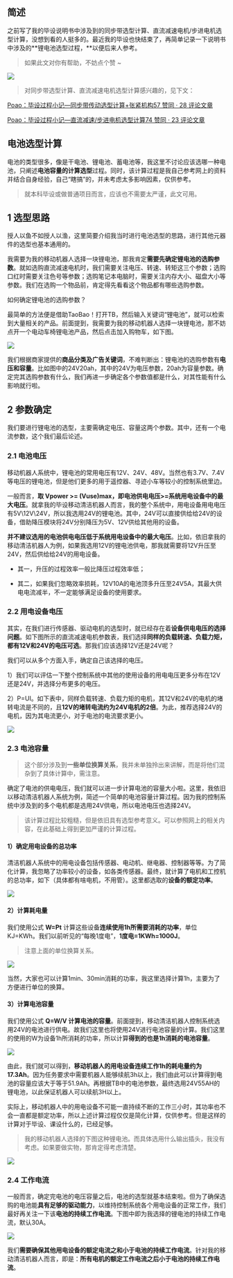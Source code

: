 ## 简述

之前写了我的毕设说明书中涉及到的同步带选型计算、直流减速电机/步进电机选型计算，没想到看的人挺多的。最近我的毕设也快结束了，再简单记录一下说明书中涉及的**锂电池选型过程，**以便后来人参考。

> 如果此文对你有帮助，不妨点个赞 ~

![](https://pic4.zhimg.com/v2-93a20dd40e5d073289897de4dbf05f37_1440w.jpg)

> 对同步带选型计算、直流减速电机选型计算感兴趣的，见下文：

[Poao：毕设过程小记—同步带传动选型计算+张紧机构57 赞同 · 28 评论文章](https://zhuanlan.zhihu.com/p/502585287)

[Poao：毕设过程小记—直流减速/步进电机选型计算74 赞同 · 23 评论文章](https://zhuanlan.zhihu.com/p/488572178)

## 电池选型计算

电池的类型很多，像是干电池、锂电池、蓄电池等，我这里不讨论应该选哪一种电池，只阐述**电池容量的计算选型**过程。同时，该计算过程是我自己参考网上的资料并结合自身经验，自己“瞎搞”的，并未考虑太多影响因素，仅供参考。

> 就本科毕设或做普通项目而言，应该也不需要太严谨，此文可用。

## 1 选型思路

授人以鱼不如授人以渔，这里简要介绍我当时进行电池选型的思路，进行其他元器件的选型也基本通用的。

我需要为我的移动机器人选择一块锂电池，那我肯定**需要先确定锂电池的选购参数**。就如选购直流减速电机时，我们需要关注电压、转速、转矩这三个参数；选购口红时需要关注色号等参数；选购笔记本电脑时，需要关注内存大小、磁盘大小等参数。我们在选购一个物品前，肯定得先看看这个物品都有哪些选购参数。

如何确定锂电池的选购参数？

最简单的方法便是借助TaoBao！打开TB，然后输入关键词“锂电池”，就可以检索到大量相关的产品。前面提到，我需要为我的移动机器人选择一块锂电池，那不妨点开一个电动车椅锂电池产品，然后点击加入购物车，如下图。

![](https://pica.zhimg.com/v2-a213ba0f81e534b752c840f61b61fd1a_1440w.jpg)

我们根据商家提供的**商品分类及广告关键词**，不难判断出：锂电池的选购参数有**电压和容量**。比如图中的24V20ah，其中的24V为电压参数，20ah为容量参数。确定完其选购参数有什么，我们再进一步确定各个参数值都是什么，对其性能有什么影响就行啦。

## 2 参数确定

我们要进行锂电池的选型，主要需确定电压、容量这两个参数。其中，还有一个电流参数，这个我们最后论述。

### 2.1 电池电压

移动机器人系统中，锂电池的常用电压有12V、24V、48V。当然也有3.7V、7.4V等电压的锂电池，但是他们更多的用于遥控器、寻迹小车等较小的控制系统里边。

一般而言，**取 Vpower >= (Vuse)max，即电池供电电压>=系统用电设备中的最大电压**。就拿我的毕设移动清洁机器人而言，我的整个系统中，用电设备用电电压有5V\12V\24V，所以我选用24V的锂电池。其中，24V可以直接供给给24V的设备，借助降压模块将24V分别降压为5V、12V供给其他用的设备。

**并不建议选用的电池供电电压低于系统用电设备中的最大电压**。比如，依旧拿我的移动清洁机器人为例，如果我选用12V的锂电池供电，那我就需要将12V升压至24V，然后供给给24V的用电设备。

- 其一，升压的过程效率一般比降压过程效率低；  
    
- 其二，如果我们忽略效率损耗，12V10A的电池顶多升压至24V5A，其最大供电电流减半，不一定能够满足设备的使用要求。  
    

### 2.2 用电设备电压

其实，在我们进行传感器、驱动电机的选型时，就已经存在着**设备供电电压的选择问题**。如下图所示的直流减速电机参数表，我们选择**同样的负载转速、负载力矩，都有12V和24V的电压可选**。那我们应该选择12V还是24V呢？

我们可以从多个方面入手，确定自己该选择的电压。

1）我们可以评估一下整个控制系统中其他的使用设备的用电电压更多分布在12V还是24V，并选择分布更多的电压。

2）P=UI。如下表中，同样负载转速、负载力矩的电机，其12V和24V的电机的堵转电流是不同的，且**12V的堵转电流约为24V电机的2倍**。为此，推荐选择24V的电机，因为其电流更小，对于电池的电流要求更小。

![](https://pic2.zhimg.com/v2-548f51707badfa910273b800ea82af0d_1440w.jpg)

### 2.3 电池容量

> 这个部分涉及到**一些单位换算关系**，我并未单独拎出来讲解，而是将他们混杂到了具体计算中，需注意。

确定了电池的供电电压，我们就可以进一步计算电池的容量大小啦。这里，我依旧以移动清洁机器人系统为例，简述一个简单的电池容量计算过程。因为我的控制系统中涉及到的多个电机都是选用24V供电，所以电池电压也选择24V。

> 该计算过程比较粗糙，但是依旧具有选型参考意义。可以参照网上的相关内容，在此基础上得到更加严谨的计算过程。

#### **1）确定用电设备的总功率**

清洁机器人系统中的用电设备包括传感器、电动机、继电器、控制器等等。为了简化计算，我忽略了功率较小的设备，如各类传感器。最终，就计算了电机和工控机的总功率，如下（具体都有啥电机，不用管）。这里都选取的**设备的额定功率**。

![](https://picx.zhimg.com/v2-cc07dd2fe3a52142aa0f79a563a3d151_1440w.png)

#### 2）计算耗电量

我们使用公式 **W=Pt** 计算这些设备**连续使用1h所需要消耗的功率**，单位KJ=KWh。我们以前听见的“每晚1度电”，**1度电=1KWh=1000J**。

> 注意上面的单位换算关系。

![](https://pic2.zhimg.com/v2-19447f40af38d4fa249426a324b930c7_1440w.png)

当然，大家也可以计算1min、30min消耗的功率，我这里选择计算1h，主要为了方便进行单位的换算。

#### 3）计算电池容量

我们使用公式 **Q=W/V 计算电池的容量**。前面提到，移动清洁机器人控制系统选用24V的电池进行供电。故我们这里也将使用24V进行电池容量的计算。我们这里的使用的W为设备1h所消耗的功率，所以计算**得到的也是1h消耗的电池容量**。

![](https://pica.zhimg.com/v2-f14d9de9b54298e78571a9568926f7c6_1440w.png)

由此，我们就可以得到，**移动机器人的用电设备连续工作1h的耗电量约为17.3Ah**。因为任务要求中需要机器人能够续航3h以上，我们由此可以计算得到电池的容量应该大于等于51.9Ah。再根据TB中的电池参数，最终选用24V55AH的锂电池，以此保证机器人可以续航3H以上。

实际上，移动机器人中的用电设备不可能一直持续不断的工作三小时，其功率也不会一直都是额定功率，所以上述计算过程仅仅是简化计算，仅供参考。但是这样的计算对于毕设、课设什么的，已经足够。

> 我的移动机器人选择的下图这种锂电池。而具体选用什么输出插头，我没有考虑。如果要做实物，那肯定得考虑清楚。

![](https://pica.zhimg.com/v2-f41a42307d87d38cf4dffc89e36f5e18_1440w.jpg)

### 2.4 工作电流

一般而言，确定完电池的电压容量之后，电池的选型就基本结束啦。但为了确保选购的电池能**具有足够的驱动能力**，以维持控制系统各个用电设备的正常工作，我们最好再关注一下该**电池的持续工作电流**。下图中即为我选择的锂电池的持续工作电流，默认30A。

![](https://pic3.zhimg.com/v2-695e53c052898a7a49ffd11eadd65e7c_1440w.jpg)

我们**需要确保其他用电设备的额定电流之和小于电池的持续工作电流**。针对我的移动清洁机器人而言，即是：**所有电机的额定工作电流之后小于电池的持续工作电流**。
